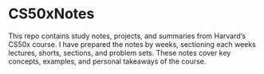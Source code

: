 # CS50xNotes
This repo contains study notes, projects, and summaries from Harvard’s CS50x course. 
I have prepared the notes by weeks, sectioning each weeks lectures, shorts, sections, and problem sets. 
These notes cover key concepts, examples, and personal takeaways of the course.
